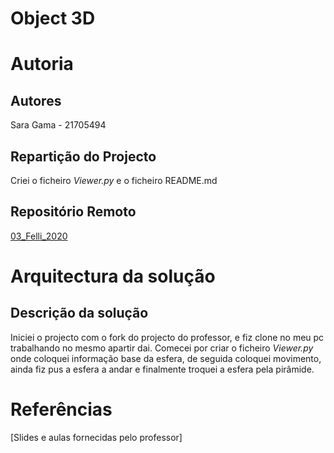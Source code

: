 # Object 3D

# Autoria

## Autores

Sara Gama - 21705494

## Repartição do Projecto

Criei o ficheiro _Viewer.py_ e o ficheiro README.md

## Repositório Remoto
[03_Felli_2020](https://github.com/serapinta/projecto_imfj1_2020)

# Arquitectura da solução

## Descrição da solução

Iniciei o projecto com o fork do projecto do professor, e fiz clone no meu pc 
trabalhando no mesmo apartir dai. Comecei por criar o ficheiro _Viewer.py_ onde coloquei
informação base da esfera, de seguida coloquei movimento, ainda fiz pus a esfera 
a andar e finalmente troquei a esfera pela pirâmide.

# Referências

[Slides e aulas fornecidas pelo professor]